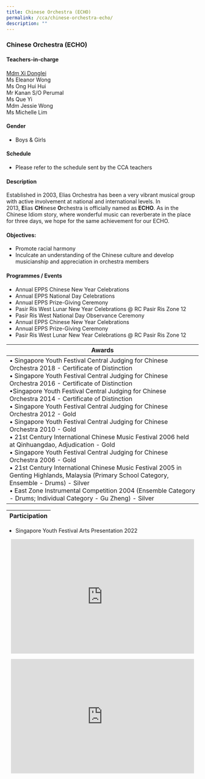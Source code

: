 ```yaml
---
title: Chinese Orchestra (ECHO)
permalink: /cca/chinese-orchestra-echo/
description: ""
---
```

### Chinese Orchestra (ECHO)

#### Teachers-in-charge

[Mdm Xi Donglei](mailto:xi_donglei@moe.edu.sg)  
Ms Eleanor Wong  
Ms Ong Hui Hui  
Mr Kanan S/O Perumal  
Ms Que Yi  
Mdm Jessie Wong  
Ms Michelle Lim
  

#### Gender

* Boys &amp; Girls

  

#### Schedule

* Please refer to the schedule sent by the CCA teachers  

#### Description
Established in 2003, Elias Orchestra has been a very vibrant musical group with active involvement at national and international levels. In 2013,&nbsp;**E**lias&nbsp;**CH**inese&nbsp;**O**rchestra is officially named as&nbsp;**ECHO**. As in the Chinese Idiom story, where wonderful music can reverberate in the place for three days, we hope for the same achievement for our ECHO.  
  

#### Objectives:

*   Promote racial harmony
*   Inculcate an understanding of the Chinese culture and develop musicianship and appreciation in orchestra members

  

#### Programmes / Events

*   Annual EPPS Chinese New Year Celebrations
*   Annual EPPS National Day Celebrations
*   Annual EPPS Prize-Giving Ceremony    
*   Pasir Ris West Lunar New Year Celebrations @ RC Pasir Ris Zone 12
*   Pasir Ris West National Day Observance Ceremony
*   Annual EPPS Chinese New Year Celebrations
*   Annual EPPS Prize-Giving Ceremony
*   Pasir Ris West Lunar New Year Celebrations @ RC Pasir Ris Zone 12

| Awards |
|---|
| • Singapore Youth Festival Central Judging for Chinese Orchestra 2018 - Certificate of Distinction<br>• Singapore Youth Festival Central Judging for Chinese Orchestra 2016 - Certificate of Distinction<br>•Singapore Youth Festival Central Judging for Chinese Orchestra 2014 - Certificate of Distinction<br>• Singapore Youth Festival Central Judging for Chinese Orchestra 2012 - Gold<br>• Singapore Youth Festival Central Judging for Chinese Orchestra 2010 - Gold<br>• 21st Century International Chinese Music Festival 2006 held at Qinhuangdao, Adjudication - Gold<br>• Singapore Youth Festival Central Judging for Chinese Orchestra 2006 - Gold<br>• 21st Century International Chinese Music Festival 2005 in Genting Highlands, Malaysia (Primary School Category, Ensemble - Drums) - Silver<br>• East Zone Instrumental Competition 2004 (Ensemble Category - Drums; Individual Category - Gu Zheng) - Silver |


| Participation |
|---|
* Singapore Youth Festival Arts Presentation 2022  <br>

<p align="center"><iframe src="https://docs.google.com/presentation/d/e/2PACX-1vRtUwmmRSEto_gnDIftO-tFSLJrEy6q_FYPk04uyGSQqGKrv1YEBPmYIKNZcR6u2NIUfHnBetdUAwf-/embed?start=false&amp;loop=false&amp;delayms=3000" frameborder="0" width="480" height="299" allowfullscreen="true"></iframe>
<br></p><p align="center"><iframe src="https://docs.google.com/presentation/d/e/2PACX-1vS1fHcwUd4i20tH5VtPbkSZsu-clULtXxONKJPXtcnQ_J-TTqwchZi4zZpmbuV0dab1EeOAecu3FDa9/embed?start=false&amp;loop=false&amp;delayms=5000" frameborder="0" width="480" height="299" allowfullscreen="true"></iframe></p>